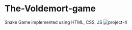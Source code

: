 # The-Voldemort-game
Snake Game implemented using HTML, CSS, JS
![project-4](https://images.app.goo.gl/LHEgVRLb2s1c5vPq5)
